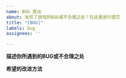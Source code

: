 ```yaml
---
name: BUG 提出
about: 发现了游戏的BUG或不合理之处？在这里进行提交
title: "[BUG]"
labels: bug
assignees: ''

---
```


**描述你所遇到的BUG或不合理之处**

**希望的改进方法**
